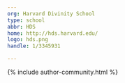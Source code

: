 ```yaml
---
org: Harvard Divinity School
type: school
abbr: HDS
home: http://hds.harvard.edu/
logo: hds.png
handle: 1/3345931

---
```


{% include author-community.html %}
